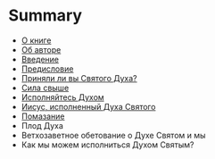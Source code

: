 # Summary

* [О книге](README.md)
* [Об авторе](about.md)
* [Введение](introduction.md)
* [Предисловие](foreword.md)
* [Приняли ли вы Святого Духа?](chapter01.md)
* [Сила свыше](chapter02.md)
* [Исполняйтесь Духом](chapter03.md)
* [Иисус, исполненный Духа Святого](chapter07.md)
* [Помазание](chapter05.md)
* Плод Духа
* Ветхозаветное обетование о Духе Святом и мы
* Как мы можем исполниться Духом Святым?

